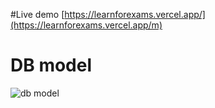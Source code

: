 #Live demo
[https://learnforexams.vercel.app/](https://learnforexams.vercel.app/m)

# DB model

![db model](https://i.imgur.com/Y58vsZK.png)
